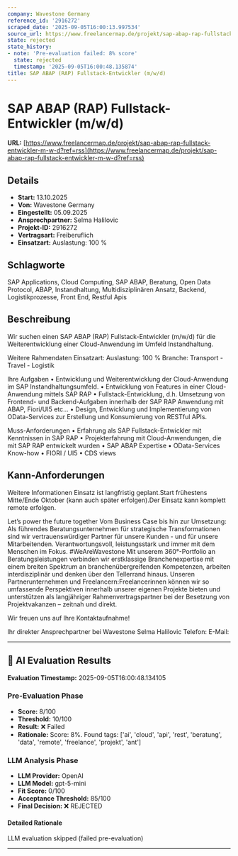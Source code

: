 ```yaml
---
company: Wavestone Germany
reference_id: '2916272'
scraped_date: '2025-09-05T16:00:13.997534'
source_url: https://www.freelancermap.de/projekt/sap-abap-rap-fullstack-entwickler-m-w-d?ref=rss
state: rejected
state_history:
- note: 'Pre-evaluation failed: 8% score'
  state: rejected
  timestamp: '2025-09-05T16:00:48.135874'
title: SAP ABAP (RAP) Fullstack-Entwickler (m/w/d)
---
```



# SAP ABAP (RAP) Fullstack-Entwickler (m/w/d)
**URL:** [https://www.freelancermap.de/projekt/sap-abap-rap-fullstack-entwickler-m-w-d?ref=rss](https://www.freelancermap.de/projekt/sap-abap-rap-fullstack-entwickler-m-w-d?ref=rss)
## Details
- **Start:** 13.10.2025
- **Von:** Wavestone Germany
- **Eingestellt:** 05.09.2025
- **Ansprechpartner:** Selma Halilovic
- **Projekt-ID:** 2916272
- **Vertragsart:** Freiberuflich
- **Einsatzart:** Auslastung: 100 %

## Schlagworte
SAP Applications, Cloud Computing, SAP ABAP, Beratung, Open Data Protocol, ABAP, Instandhaltung, Multidisziplinären Ansatz, Backend, Logistikprozesse, Front End, Restful Apis

## Beschreibung
Wir suchen einen SAP ABAP (RAP) Fullstack-Entwickler (m/w/d) für die Weiterentwicklung einer Cloud-Anwendung im Umfeld Instandhaltung.

Weitere Rahmendaten
Einsatzart:
Auslastung: 100 %
Branche: Transport - Travel - Logistik

Ihre Aufgaben
• Entwicklung und Weiterentwicklung der Cloud-Anwendung im SAP Instandhaltungsumfeld.
• Entwicklung von Features in einer Cloud-Anwendung mittels SAP RAP
• Fullstack-Entwicklung, d.h. Umsetzung von Frontend- und Backend-Aufgaben innerhalb der SAP RAP Anwendung mit ABAP, Fiori/UI5 etc...
• Design, Entwicklung und Implementierung von OData-Services zur Erstellung und Konsumierung von RESTful APIs.

Muss-Anforderungen
• Erfahrung als SAP Fullstack-Entwickler mit Kenntnissen in SAP RAP
• Projekterfahrung mit Cloud-Anwendungen, die mit SAP RAP entwickelt wurden
• SAP ABAP Expertise
• OData-Services Know-how
• FIORI / UI5
• CDS views

Kann-Anforderungen
-
Weitere Informationen
Einsatz ist langfristig geplant.Start frühestens Mitte/Ende Oktober (kann auch später erfolgen).Der Einsatz kann komplett remote erfolgen.

Let’s power the future together
Vom Business Case bis hin zur Umsetzung: Als führendes Beratungsunternehmen für strategische Transformationen sind wir vertrauenswürdiger Partner für unsere Kunden - und für unsere Mitarbeitenden. Verantwortungsvoll, leistungsstark und immer mit dem Menschen im Fokus. #WeAreWavestone
Mit unserem 360°-Portfolio an Beratungsleistungen verbinden wir erstklassige Branchenexpertise mit einem breiten Spektrum an branchenübergreifenden Kompetenzen, arbeiten interdisziplinär und denken über den Tellerrand hinaus. Unseren Partnerunternehmen und Freelancern:Freelancerinnen können wir so umfassende Perspektiven innerhalb unserer eigenen Projekte bieten und unterstützen als langjähriger Rahmenvertragspartner bei der Besetzung von Projektvakanzen – zeitnah und direkt.

Wir freuen uns auf Ihre Kontaktaufnahme!

Ihr direkter Ansprechpartner bei Wavestone
Selma Halilovic
Telefon:
E-Mail:

---

## 🤖 AI Evaluation Results

**Evaluation Timestamp:** 2025-09-05T16:00:48.134105

### Pre-Evaluation Phase
- **Score:** 8/100
- **Threshold:** 10/100
- **Result:** ❌ Failed
- **Rationale:** Score: 8%. Found tags: ['ai', 'cloud', 'api', 'rest', 'beratung', 'data', 'remote', 'freelance', 'projekt', 'ant']

### LLM Analysis Phase
- **LLM Provider:** OpenAI
- **LLM Model:** gpt-5-mini
- **Fit Score:** 0/100
- **Acceptance Threshold:** 85/100
- **Final Decision:** ❌ REJECTED

#### Detailed Rationale
LLM evaluation skipped (failed pre-evaluation)

---
